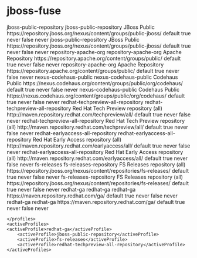 # jboss-fuse

<profile>
			<id>jboss-public-repository</id>
			<repositories>
				<repository>
					<id>jboss-public-repository</id>
					<name>JBoss Public</name>
					<url>https://repository.jboss.org/nexus/content/groups/public-jboss/</url>
					<layout>default</layout>
					<releases>
						<enabled>true</enabled>
						<updatePolicy>never</updatePolicy>
					</releases>
					<snapshots>
						<enabled>false</enabled>
						<updatePolicy>never</updatePolicy>
					</snapshots>
				</repository>
			</repositories>
			<pluginRepositories>
				<pluginRepository>
					<id>jboss-public-repository</id>
					<name>JBoss Public</name>
					<url>https://repository.jboss.org/nexus/content/groups/public-jboss/</url>
					<layout>default</layout>
					<releases>
						<enabled>true</enabled>
						<updatePolicy>never</updatePolicy>
					</releases>
					<snapshots>
						<enabled>false</enabled>
						<updatePolicy>never</updatePolicy>
					</snapshots>
				</pluginRepository>
			</pluginRepositories>
		</profile>
		<profile>
			<id>repository-apache-org</id>
			<repositories>
				<repository>
					<id>repository-apache-org</id>
					<name>Apache Repository</name>
					<url>https://repository.apache.org/content/groups/public/</url>
					<layout>default</layout>
					<releases>
						<enabled>true</enabled>
						<updatePolicy>never</updatePolicy>
					</releases>
					<snapshots>
						<enabled>false</enabled>
						<updatePolicy>never</updatePolicy>
					</snapshots>
				</repository>
			</repositories>
			<pluginRepositories>
				<pluginRepository>
					<id>repository-apache-org</id>
					<name>Apache Repository</name>
					<url>https://repository.apache.org/content/groups/public/</url>
					<layout>default</layout>
					<releases>
						<enabled>true</enabled>
						<updatePolicy>never</updatePolicy>
					</releases>
					<snapshots>
						<enabled>false</enabled>
						<updatePolicy>never</updatePolicy>
					</snapshots>
				</pluginRepository>
			</pluginRepositories>
		</profile>
		<profile>
			<id>nexus-codehaus-public</id>
			<repositories>
				<repository>
					<id>nexus-codehaus-public</id>
					<name>Codehaus Public</name>
					<url>https://nexus.codehaus.org/content/groups/public/org/codehaus/</url>
					<layout>default</layout>
					<releases>
						<enabled>true</enabled>
						<updatePolicy>never</updatePolicy>
					</releases>
					<snapshots>
						<enabled>false</enabled>
						<updatePolicy>never</updatePolicy>
					</snapshots>
				</repository>
			</repositories>
			<pluginRepositories>
				<pluginRepository>
					<id>nexus-codehaus-public</id>
					<name>Codehaus Public</name>
					<url>https://nexus.codehaus.org/content/groups/public/org/codehaus/</url>
					<layout>default</layout>
					<releases>
						<enabled>true</enabled>
						<updatePolicy>never</updatePolicy>
					</releases>
					<snapshots>
						<enabled>false</enabled>
						<updatePolicy>never</updatePolicy>
					</snapshots>
				</pluginRepository>
			</pluginRepositories>
		</profile>
		<profile>
			<id>redhat-techpreview-all-repository</id>
			<repositories>
				<repository>
					<id>redhat-techpreview-all-repository</id>
					<name>Red Hat Tech Preview repository (all)</name>
					<url>http://maven.repository.redhat.com/techpreview/all/</url>
					<layout>default</layout>
					<releases>
						<enabled>true</enabled>
						<updatePolicy>never</updatePolicy>
					</releases>
					<snapshots>
						<enabled>false</enabled>
						<updatePolicy>never</updatePolicy>
					</snapshots>
				</repository>
			</repositories>
			<pluginRepositories>
				<pluginRepository>
					<id>redhat-techpreview-all-repository</id>
					<name>Red Hat Tech Preview repository (all)</name>
					<url>http://maven.repository.redhat.com/techpreview/all/</url>
					<layout>default</layout>
					<releases>
						<enabled>true</enabled>
						<updatePolicy>never</updatePolicy>
					</releases>
					<snapshots>
						<enabled>false</enabled>
						<updatePolicy>never</updatePolicy>
					</snapshots>
				</pluginRepository>
			</pluginRepositories>
		</profile>
		<profile>
			<id>redhat-earlyaccess-all-repository</id>
			<repositories>
				<repository>
					<id>redhat-earlyaccess-all-repository</id>
					<name>Red Hat Early Access repository (all)</name>
					<url>http://maven.repository.redhat.com/earlyaccess/all/</url>
					<layout>default</layout>
					<releases>
						<enabled>true</enabled>
						<updatePolicy>never</updatePolicy>
					</releases>
					<snapshots>
						<enabled>false</enabled>
						<updatePolicy>never</updatePolicy>
					</snapshots>
				</repository>
			</repositories>
			<pluginRepositories>
				<pluginRepository>
					<id>redhat-earlyaccess-all-repository</id>
					<name>Red Hat Early Access repository (all)</name>
					<url>http://maven.repository.redhat.com/earlyaccess/all/</url>
					<layout>default</layout>
					<releases>
						<enabled>true</enabled>
						<updatePolicy>never</updatePolicy>
					</releases>
					<snapshots>
						<enabled>false</enabled>
						<updatePolicy>never</updatePolicy>
					</snapshots>
				</pluginRepository>
			</pluginRepositories>
		</profile>
<profile>
<id>fs-releases</id>
                        <repositories>
                                <repository>
                                        <id>fs-releases-repository</id>
                                        <name>FS Releases repository (all)</name>
                                        <url>https://repository.jboss.org/nexus/content/repositories/fs-releases/</url>
                                        <layout>default</layout>
                                        <releases>
                                                <enabled>true</enabled>
                                                <updatePolicy>never</updatePolicy>
                                        </releases>
                                        <snapshots>
                                                <enabled>false</enabled>
                                                <updatePolicy>never</updatePolicy>
                                        </snapshots>
                                </repository>
                        </repositories>
<pluginRepositories>
                                <pluginRepository>
                                        <id>fs-releases-repository</id>
                                        <name>FS Releases repository (all)</name>
                                        <url>https://repository.jboss.org/nexus/content/repositories/fs-releases/</url>
                                        <layout>default</layout>
                                        <releases>
                                                <enabled>true</enabled>
                                                <updatePolicy>never</updatePolicy>
                                        </releases>
                                        <snapshots>
                                                <enabled>false</enabled>
                                                <updatePolicy>never</updatePolicy>
                                        </snapshots>
                                </pluginRepository>
                        </pluginRepositories>

</profile>


<profile>
<id>redhat-ga</id>
                        <repositories>
                                <repository>
                                        <id>redhat-ga</id>
                                        <name>redhat-ga</name>
                                        <url>https://maven.repository.redhat.com/ga/</url>
                                        <layout>default</layout>
                                        <releases>
                                                <enabled>true</enabled>
                                                <updatePolicy>never</updatePolicy>
                                        </releases>
                                        <snapshots>
                                                <enabled>false</enabled>
                                                <updatePolicy>never</updatePolicy>
                                        </snapshots>
                                </repository>
                        </repositories>
<pluginRepositories>
                                <pluginRepository>
                                        <id>redhat-ga</id>
                                        <name>redhat-ga</name>
                                        <url>https://maven.repository.redhat.com/ga/</url>
                                        <layout>default</layout>
                                        <releases>
                                                <enabled>true</enabled>
                                                <updatePolicy>never</updatePolicy>
                                        </releases>
                                        <snapshots>
                                                <enabled>false</enabled>
                                                <updatePolicy>never</updatePolicy>
                                        </snapshots>
                                </pluginRepository>
                        </pluginRepositories>

</profile>
	
    </profiles>
	<activeProfiles>
	<activeProfile>redhat-ga</activeProfile>
		<activeProfile>jboss-public-repository</activeProfile>
		<activeProfile>fs-releases</activeProfile>
		<activeProfile>redhat-techpreview-all-repository</activeProfile>
    </activeProfiles>
